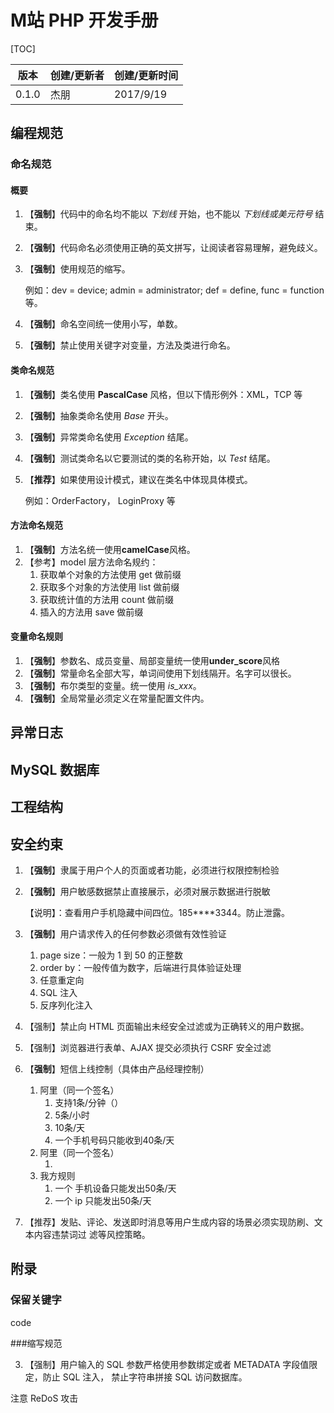 # M站 PHP 开发手册

[TOC]

| 版本    | 创建/更新者 | 创建/更新时间   |
| ----- | ------ | --------- |
| 0.1.0 | 杰朋     | 2017/9/19 |



## 编程规范

### 命名规范

#### 概要

1. 【**强制**】代码中的命名均不能以 *下划线* 开始，也不能以  *下划线或美元符号* 结束。

2. 【**强制**】代码命名必须使用正确的英文拼写，让阅读者容易理解，避免歧义。

3. 【**强制**】使用规范的缩写。

   例如：dev = device; admin = administrator; def = define, func = function等。

4. 【**强制**】命名空间统一使用小写，单数。

5. 【**强制**】禁止使用关键字对变量，方法及类进行命名。



#### 类命名规范

1. 【**强制**】类名使用 **PascalCase** 风格，但以下情形例外：XML，TCP 等

2. 【**强制**】抽象类命名使用 *Base* 开头。

3. 【**强制**】异常类命名使用 *Exception* 结尾。

4. 【**强制**】测试类命名以它要测试的类的名称开始，以 *Test* 结尾。

5. 【**推荐**】如果使用设计模式，建议在类名中体现具体模式。

   例如：OrderFactory， LoginProxy 等



#### 方法命名规范

1. 【**强制**】方法名统一使用**camelCase**风格。
2. 【参考】model 层方法命名规约：
   1. 获取单个对象的方法使用 get 做前缀
   2. 获取多个对象的方法使用 list 做前缀
   3. 获取统计值的方法用 count 做前缀
   4. 插入的方法用 save 做前缀



#### 变量命名规则

1. 【**强制**】参数名、成员变量、局部变量统一使用**under_score**风格
2. 【**强制**】常量命名全部大写，单词间使用下划线隔开。名字可以很长。
3. 【**强制**】布尔类型的变量。统一使用 *is_xxx*。
4. 【**强制**】全局常量必须定义在常量配置文件内。








## 异常日志



## MySQL 数据库



## 工程结构



## 安全约束

1. 【**强制**】隶属于用户个人的页面或者功能，必须进行权限控制检验

2. 【**强制**】用户敏感数据禁止直接展示，必须对展示数据进行脱敏

   【说明】：查看用户手机隐藏中间四位。185\*\*\*\*3344。防止泄露。

3. 【**强制**】用户请求传入的任何参数必须做有效性验证

   1. page size：一般为 1 到 50 的正整数
   2. order by：一般传值为数字，后端进行具体验证处理
   3. 任意重定向
   4. SQL 注入
   5. 反序列化注入

4. 【强制】禁止向 HTML 页面输出未经安全过滤或为正确转义的用户数据。

5. 【强制】浏览器进行表单、AJAX 提交必须执行 CSRF 安全过滤

6. 【**强制**】短信上线控制（具体由产品经理控制）

   1. 阿里（同一个签名）
      1. 支持1条/分钟（）
      2. 5条/小时
      3. 10条/天
      4. 一个手机号码只能收到40条/天
   2. 阿里（同一个签名）
      1. ​
   3. 我方规则
      1. 一个 手机设备只能发出50条/天
      2. 一个 ip 只能发出50条/天

7. 【推荐】发贴、评论、发送即时消息等用户生成内容的场景必须实现防刷、文本内容违禁词过
   滤等风控策略。 



## 附录

### 保留关键字

code



###缩写规范



3. 【强制】用户输入的 SQL 参数严格使用参数绑定或者 METADATA 字段值限定，防止 SQL 注入，
  禁止字符串拼接 SQL 访问数据库。 



注意 ReDoS  攻击
